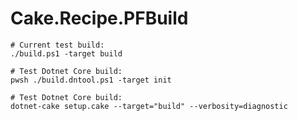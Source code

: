 # Cake.Recipe.PFBuild

```pwsh
# Current test build:
./build.ps1 -target build

# Test Dotnet Core build:
pwsh ./build.dntool.ps1 -target init

# Test Dotnet Core build:
dotnet-cake setup.cake --target="build" --verbosity=diagnostic
```


